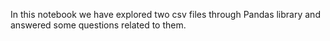 In this notebook we have explored two csv files through Pandas library and answered some questions related to them.
